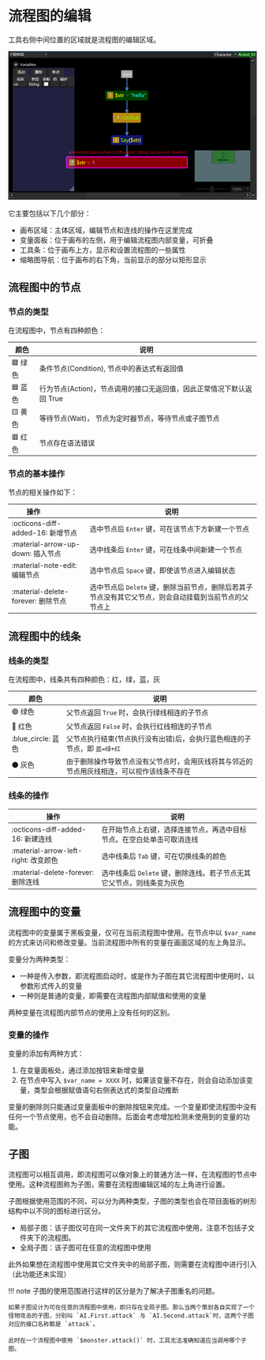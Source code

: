 # 流程图的编辑

工具右侧中间位置的区域就是流程图的编辑区域。

![流程图编辑](img/graph_canvas.png)

它主要包括以下几个部分：

- 画布区域：主体区域，编辑节点和连线的操作在这里完成
- 变量面板：位于画布的左侧，用于编辑流程图内部变量，可折叠
- 工具条：位于画布上方，显示和设置流程图的一些属性
- 缩略图导航：位于画布的右下角，当前显示的部分以矩形显示

## 流程图中的节点

### 节点的类型

在流程图中，节点有四种颜色：

| 颜色 | 说明 |
| ---- | ---- |
| :green_square: 绿色 | 条件节点(Condition), 节点中的表达式有返回值 |
| :blue_square: 蓝色 | 行为节点(Action)，节点调用的接口无返回值，因此正常情况下默认返回 True |
| :yellow_square: 黄色 | 等待节点(Wait)， 节点为定时器节点，等待节点或子图节点 |
| :red_square: 红色 | 节点存在语法错误 |

### 节点的基本操作

节点的相关操作如下：

| 操作&nbsp; &nbsp; &nbsp; &nbsp; &nbsp; &nbsp; &nbsp; &nbsp; | 说明 |
| ------ | ---- |
| :octicons-diff-added-16: 新增节点 | 选中节点后 `Enter` 键，可在该节点下方新建一个节点 |
| :material-arrow-up-down: 插入节点 | 选中线条后 `Enter` 键，可在线条中间新建一个节点 |
| :material-note-edit: 编辑节点 | 选中节点后 `Space` 键，即使该节点进入编辑状态 |
| :material-delete-forever: 删除节点 | 选中节点后 `Delete` 键，删除当前节点，删除后若其子节点没有其它父节点，则会自动挂载到当前节点的父节点上 |

## 流程图中的线条

### 线条的类型

在流程图中，线条共有四种颜色：红，绿，蓝，灰

| 颜色 | 说明 |
| ---- | ---- |
| :green_circle: 绿色 | 父节点返回 `True` 时，会执行绿线相连的子节点 |
| :red_circle: 红色 | 父节点返回 `False` 时，会执行红线相连的子节点 |
| :blue_circle: 蓝色 | 父节点执行结束(节点执行没有出错)后，会执行蓝色相连的子节点，即 `蓝=绿+红` |
| :black_circle: 灰色 | 由于删除操作导致节点没有父节点时，会用灰线将其与邻近的节点用灰线相连，可以视作该线条不存在 |

### 线条的操作

| 操作 | 说明 |
| ---- | ---- |
| :octicons-diff-added-16: 新建连线 | 在开始节点上右键，选择连接节点，再选中目标节点。在空白处单击可取消连线 |
| :material-arrow-left-right: 改变颜色 | 选中线条后 `Tab` 键，可在切换线条的颜色 |
| :material-delete-forever: 删除连线 | 选中线条后 `Delete` 键，删除连线。若子节点无其它父节点，则线条变为灰色 |

## 流程图中的变量

流程图中的变量属于黑板变量，仅可在当前流程图中使用。在节点中以 `$var_name` 的方式来访问和修改变量。当前流程图中所有的变量在画面区域的左上角显示。

变量分为两种类型：

+ 一种是传入参数，即流程图启动时，或是作为子图在其它流程图中使用时，以参数形式传入的变量
+ 一种则是普通的变量，即需要在流程图内部赋值和使用的变量

两种变量在流程图内部节点的使用上没有任何的区别。

### 变量的操作

变量的添加有两种方式：

1. 在变量面板处，通过添加按钮来新增变量
2. 在节点中写入 `$var_name = XXXX` 时，如果该变量不存在，则会自动添加该变量，类型会根据赋值语句右侧表达式的类型自动推断

变量的删除则只能通过变量面板中的删除按钮来完成。一个变量即使流程图中没有任何一个节点使用，也不会自动删除。后面会考虑增加检测未使用到的变量的功能。

## 子图

流程图可以相互调用，即流程图可以像对象上的普通方法一样，在流程图的节点中使用。这种流程图称为子图，需要在流程图编辑区域的左上角进行设置。

子图根据使用范围的不同，可以分为两种类型，子图的类型也会在项目面板的树形结构中以不同的图标进行区分。

+ 局部子图：该子图仅可在同一文件夹下的其它流程图中使用，注意不包括子文件夹下的流程图。
+ 全局子图：该子图可在任意的流程图中使用

此外如果想在流程图中使用其它文件夹中的局部子图，则需要在流程图中进行引入（此功能还未实现）

!!! note
    子图的使用范围进行这样的区分是为了解决子图重名的问题。
    
    如果子图设计为可在任意的流程图中使用，即只存在全局子图。那么当两个策划各自实现了一个怪物攻击的子图，分别叫 `AI.First.attack` 与 `AI.Second.attack`时，这两个子图对应的接口名称都是 `attack`。 
    
    此时在一个流程图中使用 `$monster.attack()` 时，工具无法准确知道应当调用哪个子图。
